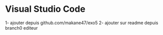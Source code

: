 # Visual Studio Code  
1- ajouter depuis github.com/makane47/exo5
2- ajouter sur readme depuis branch0 editeur

